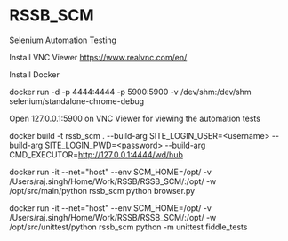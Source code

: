 # RSSB_SCM
Selenium Automation Testing

Install VNC Viewer https://www.realvnc.com/en/

Install Docker

docker run -d -p 4444:4444 -p 5900:5900 -v /dev/shm:/dev/shm selenium/standalone-chrome-debug

Open 127.0.0.1:5900 on VNC Viewer for viewing the automation tests

docker build -t rssb_scm . --build-arg SITE_LOGIN_USER=&lt;username&gt; --build-arg SITE_LOGIN_PWD=&lt;password&gt; --build-arg CMD_EXECUTOR=http://127.0.0.1:4444/wd/hub

docker run -it --net="host" --env SCM_HOME=/opt/ -v /Users/raj.singh/Home/Work/RSSB/RSSB_SCM/:/opt/ -w /opt/src/main/python rssb_scm python browser.py

docker run -it --net="host" --env SCM_HOME=/opt/ -v /Users/raj.singh/Home/Work/RSSB/RSSB_SCM/:/opt/ -w /opt/src/unittest/python rssb_scm python -m unittest fiddle_tests
